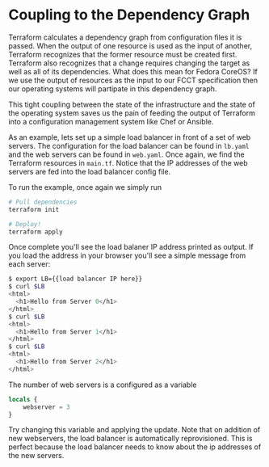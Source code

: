 # Coupling to the Dependency Graph

Terraform calculates a dependency graph from configuration files it is passed.
When the output of one resource is used as the input of another, Terraform
recognizes that the former resource must be created first. Terraform also
recognizes that a change requires changing the target as well as all of its
dependencies. What does this mean for Fedora CoreOS? If we use the output of
resources as the input to our FCCT specification then our operating systems
will partipate in this dependency graph.

This tight coupling between the state of the infrastructure and the state of
the operating system saves us the pain of feeding the output of Terraform into
a configuration management system like Chef or Ansible.

As an example, lets set up a simple load balancer in front of a set of web
servers. The configuration for the load balancer can be found in `lb.yaml` and
the web servers can be found in `web.yaml`. Once again, we find the Terraform
resources in `main.tf`. Notice that the IP addresses of the web servers are fed
into the load balancer config file.

To run the example, once again we simply run

```bash
# Pull dependencies
terraform init

# Deploy!
terraform apply
```

Once complete you'll see the load balaner IP address printed as output. If you
load the address in your browser you'll see a simple message from each server:

```bash
$ export LB={{load balancer IP here}}
$ curl $LB
<html>
  <h1>Hello from Server 0</h1>
</html>
$ curl $LB
<html>
  <h1>Hello from Server 1</h1>
</html>
$ curl $LB
<html>
  <h1>Hello from Server 2</h1>
</html>
``` 

The number of web servers is a configured as a variable 

```terraform
locals {
    webserver = 3
}
```

Try changing this variable and applying the update. Note that on addition of
new webservers, the load balancer is automatically reprovisioned. This is
perfect because the load balancer needs to know about the ip addresses of the
new servers.
